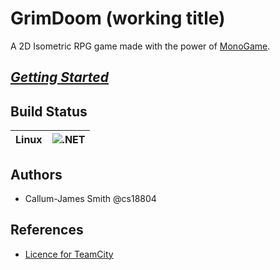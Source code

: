 # GrimDoom (working title)
A 2D Isometric RPG game made with the power of [MonoGame](https://www.monogame.net).


_[Getting Started](https://cseegit.essex.ac.uk/ce301_2020/ce301_smith_callum-james/-/wikis/Getting-Started)_
--

## Build Status
| Linux | ![.NET](https://github.com/sudo-make/Capstone-Project/workflows/.NET/badge.svg) |
| ---- | ---- |
## Authors
* Callum-James Smith @cs18804

## References
* [Licence for TeamCity](https://1806094-capstone-project.beta.teamcity.com/acceptTermsOfServices.html?agreement=hosted&proceedUrl=%2Fprofile.html)
